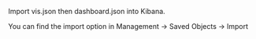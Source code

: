 Import vis.json then dashboard.json into Kibana.

You can find the import option in Management -> Saved Objects -> Import
